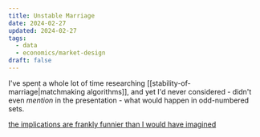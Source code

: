 ```yaml
---
title: Unstable Marriage
date: 2024-02-27
updated: 2024-02-27
tags:
  - data
  - economics/market-design
draft: false
---
```

I've spent a whole lot of time researching [[stability-of-marriage|matchmaking algorithms]], and yet I'd never considered - didn't even *mention* in the presentation - what would happen in odd-numbered sets.

[the implications are frankly funnier than I would have imagined](https://x.com/jennsun/status/1758212380784300292?s=20)